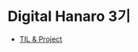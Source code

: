 # Digital Hanaro 3기

- [TIL & Project](https://unleashed-fire-109.notion.site/Digital-Hanaro-17d33f15096146e6b1dd5840d4f2897e?pvs=4)